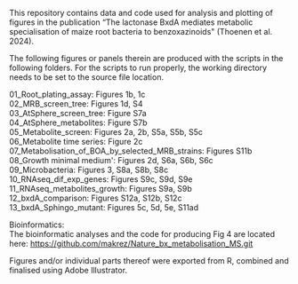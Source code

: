 This repository contains data and code used for analysis and plotting of figures in the publication “The lactonase BxdA mediates metabolic specialisation of maize root bacteria to benzoxazinoids" (Thoenen et al. 2024). 

The following figures or panels therein are produced with the scripts in the following folders. For the scripts to run properly, the working directory needs to be set to the source file location. 

01_Root_plating_assay: Figures 1b, 1c  
02_MRB_screen_tree: Figures 1d, S4  
03_AtSphere_screen_tree: Figure S7a  
04_AtSphere_metabolites: Figure S7b  
05_Metabolite_screen: Figures 2a, 2b, S5a, S5b, S5c  
06_Metabolite time series: Figure 2c  
07_Metabolisation_of_BOA_by_selected_MRB_strains: Figures S11b  
08_Growth minimal medium': Figures 2d, S6a, S6b, S6c  
09_Microbacteria: Figures 3, S8a, S8b, S8c   
10_RNAseq_dif_exp_genes: Figures S9c, S9d, S9e  
11_RNAseq_metabolites_growth: Figures S9a, S9b  
12_bxdA_comparison: Figures S12a, S12b, S12c  
13_bxdA_Sphingo_mutant: Figures 5c, 5d, 5e, S11ad  

Bioinformatics:  
The bioinformatic analyses and the code for producing Fig 4 are located here: https://github.com/makrez/Nature_bx_metabolisation_MS.git

Figures and/or individual parts thereof were exported from R, combined and finalised using Adobe Illustrator. 
